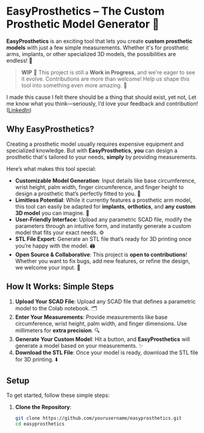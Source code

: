 # **EasyProsthetics** – The Custom Prosthetic Model Generator 🦾

**EasyProsthetics** is an exciting tool that lets you create **custom prosthetic models** with just a few simple measurements. Whether it's for prosthetic arms, implants, or other specialized 3D models, the possibilities are endless! 🌟

> **WIP** 🚧 This project is still a **Work in Progress**, and we're eager to see it evolve. Contributions are more than welcome! Help us shape this tool into something even more amazing. 🌱

I made this cause I felt there should be a thing that should exist, yet not, Let me know what you think—seriously, I’d love your feedback and contribution! ([LinkedIn](https://www.linkedin.com/in/devashishtambade/))

## **Why EasyProsthetics?**

Creating a prosthetic model usually requires expensive equipment and specialized knowledge. But with **EasyProsthetics**, **you** can design a prosthetic that's tailored to your needs, **simply** by providing measurements. 

Here’s what makes this tool special:
- **Customizable Model Generation**: Input details like base circumference, wrist height, palm width, finger circumference, and finger height to design a prosthetic that’s perfectly fitted to you. 📏
- **Limitless Potential**: While it currently features a prosthetic arm model, this tool can easily be adapted for **implants**, **orthotics**, and **any custom 3D model** you can imagine. 🤖
- **User-Friendly Interface**: Upload any parametric SCAD file, modify the parameters through an intuitive form, and instantly generate a custom model that fits your exact needs. ⚙️
- **STL File Export**: Generate an STL file that’s ready for 3D printing once you’re happy with the model. 🖨️
- **Open Source & Collaborative**: This project is **open to contributions**! Whether you want to fix bugs, add new features, or refine the design, we welcome your input. 🙌

## **How It Works: Simple Steps**

1. **Upload Your SCAD File**: Upload any SCAD file that defines a parametric model to the Colab notebook. 🗂️
2. **Enter Your Measurements**: Provide measurements like base circumference, wrist height, palm width, and finger dimensions. Use millimeters for **extra precision**. 🔍
3. **Generate Your Custom Model**: Hit a button, and **EasyProsthetics** will generate a model based on your measurements. ✨
4. **Download the STL File**: Once your model is ready, download the STL file for 3D printing. ⬇️

## **Setup**

To get started, follow these simple steps:

1. **Clone the Repository**:
   ```bash
   git clone https://github.com/yourusername/easyprosthetics.git
   cd easyprosthetics




